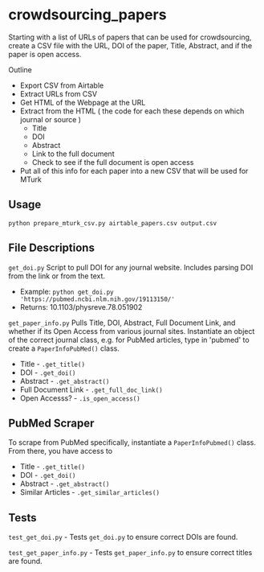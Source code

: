 # crowdsourcing_papers
Starting with a list of URLs of papers that can be used for crowdsourcing, create a CSV file with the URL, DOI of the paper, Title, Abstract, and if the paper is open access.

Outline
- Export CSV from Airtable
- Extract URLs from CSV
- Get HTML of the Webpage at the URL
- Extract from the HTML ( the code for each these depends on which journal or source )
  - Title
  - DOI
  - Abstract
  - Link to the full document
  - Check to see if the full document is open access
- Put all of this info for each paper into a new CSV that will be used for MTurk

## Usage

`python prepare_mturk_csv.py airtable_papers.csv output.csv`


## File Descriptions

`get_doi.py` Script to pull DOI for any journal website. Includes parsing DOI from the link or from the text.
   - Example: `python get_doi.py 'https://pubmed.ncbi.nlm.nih.gov/19113150/'`
   - Returns: 10.1103/physreve.78.051902

`get_paper_info.py` Pulls Title, DOI, Abstract, Full Document Link, and whether if its Open Access from various journal sites. Instantiate an object of the correct journal class, e.g. for PubMed articles, type in 'pubmed' to create a `PaperInfoPubMed()` class.
  - Title - `.get_title()`
  - DOI - `.get_doi()`
  - Abstract - `.get_abstract()`
  - Full Document Link - `.get_full_doc_link()`
  - Open Accesss? - `.is_open_access()`

## PubMed Scraper

To scrape from PubMed specifically, instantiate a `PaperInfoPubmed()` class. From there, you have access to 
  - Title - `.get_title()`
  - DOI - `.get_doi()`
  - Abstract - `.get_abstract()`
  - Similar Articles - `.get_similar_articles()`


## Tests

`test_get_doi.py` - Tests `get_doi.py` to ensure correct DOIs are found.

`test_get_paper_info.py` - Tests `get_paper_info.py` to ensure correct titles are found.
